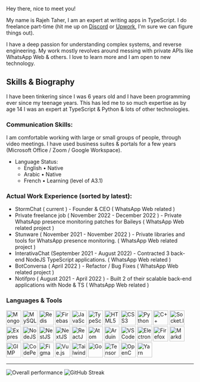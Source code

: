 Hey there, nice to meet you!
          
My name is Rajeh Taher, I am an expert at writing apps in TypeScript. I do freelance part-time (hit me up on [Discord](https://discordapp.com/users/448493575093616640) or [Upwork]([#socials](https://www.upwork.com/freelancers/~01e23d2f043274a09e)), I'm sure we can figure things out). 

I have a deep passion for understanding complex systems, and reverse engineering. My work mostly revolves around messing with private APIs like WhatsApp Web & others.  I love to learn more and I am open to new technology.

## Skills & Biography

  I have been tinkering since I was 6 years old and I have been programming ever since my teenage years. This has led me to so much expertise as by age 14 I was an expert at TypeScript & Python & lots of other technologies.
  
### Communication Skills:
I am comfortable working with large or small groups of people, through video meetings. I have used business suites & portals for a few years (Microsoft Office / Zoom / Google Workspace).
- Language Status:
  - English • Native
  - Arabic • Native
  - French • Learning (level of A3.1)

### Actual Work Experience (sorted by latest):
  - StormChat ( current ) - Founder & CEO ( WhatsApp Web related )
  - Private freelance job ( November 2022 - December 2022 ) - Private WhatsApp presence monitoring patches for Baileys ( WhatsApp Web related project ) 
  - Stunware ( November 2021 - November 2022 ) - Private libraries and tools for WhatsApp presence monitoring. ( WhatsApp Web related project )
  - InterativaChat (September 2021 - August 2022) - Contracted 3 back-end NodeJS TypeScript applications. ( WhatsApp Web related )
  - BotConversa ( April 2022 ) - Refactor / Bug Fixes ( WhatsApp Web related project )
  - Notifpro ( August 2021 - April 2022 ) - Built 2 of their scalable back-end applications with Node & TS ( WhatsApp Web related )

<h3>Languages & Tools</h3>
<p>
    <img src="https://cdn.jsdelivr.net/gh/devicons/devicon/icons/mongodb/mongodb-original.svg" title="MongoDB" width="40" height="40" />
    <img src="https://cdn.jsdelivr.net/gh/devicons/devicon/icons/mysql/mysql-original.svg" title="MySQL" width="40" height="40" />
    <img src="https://cdn.jsdelivr.net/gh/devicons/devicon/icons/redis/redis-plain-wordmark.svg" title="Redis" width="40" height="40"/>
    <img src="https://cdn.jsdelivr.net/gh/devicons/devicon/icons/firebase/firebase-plain.svg" title="Firebase" width="40" height="40"/>
    <img src="https://cdn.jsdelivr.net/gh/devicons/devicon/icons/javascript/javascript-original.svg" title="JavaScript" width="40" height="40"/>
    <img src="https://cdn.jsdelivr.net/gh/devicons/devicon/icons/typescript/typescript-original.svg" title="TypeScript" width="40" height="40"/>
    <img src="https://cdn.jsdelivr.net/gh/devicons/devicon/icons/html5/html5-original.svg" title="HTML5" width="40" height="40"/>
    <img src="https://cdn.jsdelivr.net/gh/devicons/devicon/icons/css3/css3-original.svg" title="CSS3" width="40" height="40"/>
    <img src="https://cdn.jsdelivr.net/gh/devicons/devicon/icons/python/python-original.svg" title="Python" width="40" height="40"/>
    <img src="https://cdn.jsdelivr.net/gh/devicons/devicon/icons/cplusplus/cplusplus-original.svg" title="C++" width="40" height="40"/>
    <img src="https://cdn.jsdelivr.net/gh/devicons/devicon/icons/socketio/socketio-original.svg" title="Socket.IO" width="40" height="40"/>
    <img src="https://cdn.jsdelivr.net/gh/devicons/devicon/icons/express/express-original.svg" title="Express.JS" width="40" height="40"/>
    <img src="https://cdn.jsdelivr.net/gh/devicons/devicon/icons/nodejs/nodejs-original.svg" title="NodeJS" width="40" height="40"/>
    <img src="https://cdn.jsdelivr.net/gh/devicons/devicon/icons/nestjs/nestjs-plain.svg" title="NestJS" width="40" height="40"/>
    <img src="https://cdn.jsdelivr.net/gh/devicons/devicon/icons/nextjs/nextjs-original.svg" title="NextJS" width="40" height="40"/>
    <img src="https://cdn.jsdelivr.net/gh/devicons/devicon/icons/react/react-original-wordmark.svg" title="ReactJS" width="40" height="40"/>
    <img src="https://cdn.jsdelivr.net/gh/devicons/devicon/icons/atom/atom-original-wordmark.svg" title="Atom" width="40" height="40"/>
    <img src="https://cdn.jsdelivr.net/gh/devicons/devicon/icons/arduino/arduino-original.svg" title="Arduino" width="40" height="40"/>
    <img src="https://cdn.jsdelivr.net/gh/devicons/devicon/icons/vscode/vscode-original.svg" title="VS Code" width="40" height="40"/>
    <img src="https://cdn.jsdelivr.net/gh/devicons/devicon/icons/electron/electron-original.svg" title="Electron" width="40" height="40"/>
    <img src="https://cdn.jsdelivr.net/gh/devicons/devicon/icons/firefox/firefox-original.svg" title="Firefox" width="40" height="40"/>
    <img src="https://cdn.jsdelivr.net/gh/devicons/devicon/icons/markdown/markdown-original.svg" title="Markdown" width="40" height="40"/>
    <img src="https://cdn.jsdelivr.net/gh/devicons/devicon/icons/gimp/gimp-original.svg" title="GIMP" width="40" height="40"/>
    <img src="https://cdn.jsdelivr.net/gh/devicons/devicon/icons/codepen/codepen-plain.svg" title="CodePen" width="40" height="40"/>
    <img src="https://cdn.jsdelivr.net/gh/devicons/devicon/icons/figma/figma-original.svg" title="Figma" width="40" height="40"/>
    <img src="https://cdn.jsdelivr.net/gh/devicons/devicon/icons/vuejs/vuejs-original.svg" title="Vue.js" width="40" height="40"/>
    <img src="https://cdn.jsdelivr.net/gh/devicons/devicon/icons/tailwindcss/tailwindcss-plain.svg" title="TailwindCSS" width="40" height="40"/>
    <img src="https://cdn.jsdelivr.net/gh/devicons/devicon/icons/go/go-original-wordmark.svg" title="Go" width="40" height="40"/>
    <img src="https://cdn.jsdelivr.net/gh/devicons/devicon/icons/tensorflow/tensorflow-original.svg" title="TensorFlow" width="40" height="40"/>
    <img src="https://cdn.jsdelivr.net/gh/devicons/devicon/icons/opencv/opencv-original.svg" title="OpenCV" width="40" height="40"/>
    <img src="https://cdn.jsdelivr.net/gh/devicons/devicon/icons/yarn/yarn-original.svg" title="Yarn" width="40" height="40"/>
</p>

---
![Overall performance](https://github-readme-stats.vercel.app/api?username=purpshell&count_private=true)
![GitHub Streak](https://streak-stats.demolab.com?user=purpshell)
